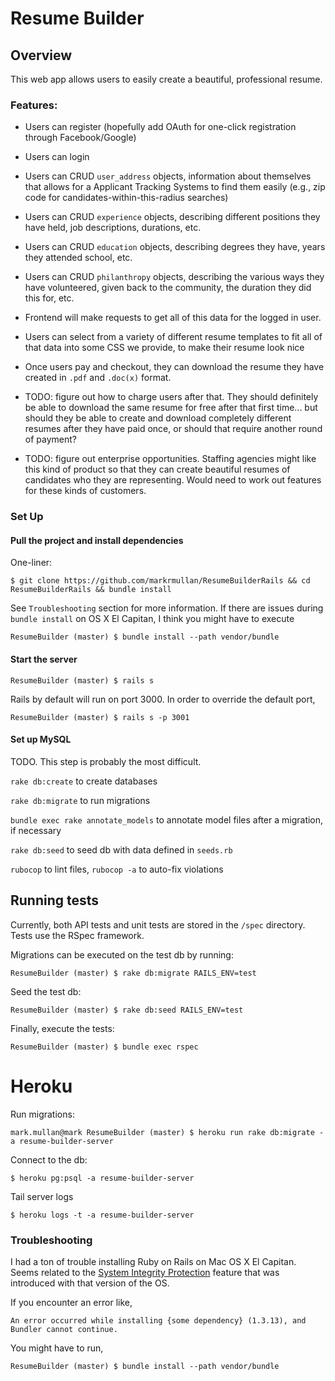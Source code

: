 # Resume Builder

## Overview
This web app allows users to easily create a beautiful, professional resume.

### Features:
- Users can register (hopefully add OAuth for one-click registration through Facebook/Google)
- Users can login


- Users can CRUD `user_address` objects, information about themselves that allows for a Applicant Tracking Systems to find them easily (e.g., zip code for candidates-within-this-radius searches)
- Users can CRUD `experience` objects, describing different positions they have held, job descriptions, durations, etc.
- Users can CRUD `education` objects, describing degrees they have, years they attended school, etc.
- Users can CRUD `philanthropy` objects, describing the various ways they have volunteered, given back to the community, the duration they did this for, etc.


- Frontend will make requests to get all of this data for the logged in user.
- Users can select from a variety of different resume templates to fit all of that data into some CSS we provide, to make their resume look nice
- Once users pay and checkout, they can download the resume they have created in `.pdf` and `.doc(x)` format.
- TODO: figure out how to charge users after that. They should definitely be able to download the same resume for free after that first time... but should they be able to create and download completely different resumes after they have paid once, or should that require another round of payment?
- TODO: figure out enterprise opportunities. Staffing agencies might like this kind of product so that they can create beautiful resumes of candidates who they are representing. Would need to work out features for these kinds of customers.

### Set Up

#### Pull the project and install dependencies

One-liner:

```
$ git clone https://github.com/markrmullan/ResumeBuilderRails && cd ResumeBuilderRails && bundle install
```

See `Troubleshooting` section for more information. If there are issues during `bundle install` on OS X El Capitan, I think you might have to execute

```
ResumeBuilder (master) $ bundle install --path vendor/bundle
```

#### Start the server

```
ResumeBuilder (master) $ rails s
```

Rails by default will run on port 3000. In order to override the default port,

```
ResumeBuilder (master) $ rails s -p 3001
```

#### Set up MySQL
TODO. This step is probably the most difficult.

`rake db:create` to create databases

`rake db:migrate` to run migrations

`bundle exec rake annotate_models` to annotate model files after a migration, if necessary

`rake db:seed` to seed db with data defined in `seeds.rb`

`rubocop` to lint files, `rubocop -a` to auto-fix violations

## Running tests

Currently, both API tests and unit tests are stored in the `/spec` directory. Tests use the RSpec framework.

Migrations can be executed on the test db by running:
```
ResumeBuilder (master) $ rake db:migrate RAILS_ENV=test
```

Seed the test db:
```
ResumeBuilder (master) $ rake db:seed RAILS_ENV=test
```

Finally, execute the tests:
```
ResumeBuilder (master) $ bundle exec rspec
```

# Heroku

Run migrations:
```
mark.mullan@mark ResumeBuilder (master) $ heroku run rake db:migrate -a resume-builder-server
```

Connect to the db:

```
$ heroku pg:psql -a resume-builder-server
```

Tail server logs
```
$ heroku logs -t -a resume-builder-server
```

### Troubleshooting
I had a ton of trouble installing Ruby on Rails on Mac OS X El Capitan. Seems related to the [System Integrity Protection](https://support.apple.com/en-us/HT204899) feature that was introduced with that version of the OS.

If you encounter an error like,

```
An error occurred while installing {some dependency} (1.3.13), and Bundler cannot continue.
```

You might have to run,
```
ResumeBuilder (master) $ bundle install --path vendor/bundle
```
